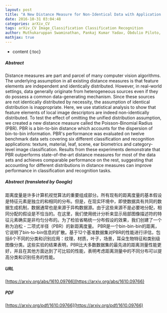 ```yaml
---
layout: post
title: "A New Distance Measure for Non-Identical Data with Application to Image Classification"
date: 2016-10-31 03:04:48
categories: arXiv_CV
tags: arXiv_CV Image_Classification Classification Recognition
author: Muthukaruppan Swaminathan, Pankaj Kumar Yadav, Obdulio Piloto, Tobias Sjöblom, Ian Cheong
mathjax: true
---
```


* content
{:toc}

##### Abstract
Distance measures are part and parcel of many computer vision algorithms. The underlying assumption in all existing distance measures is that feature elements are independent and identically distributed. However, in real-world settings, data generally originate from heterogeneous sources even if they do possess a common data-generating mechanism. Since these sources are not identically distributed by necessity, the assumption of identical distribution is inappropriate. Here, we use statistical analysis to show that feature elements of local image descriptors are indeed non-identically distributed. To test the effect of omitting the unified distribution assumption, we created a new distance measure called the Poisson-Binomial Radius (PBR). PBR is a bin-to-bin distance which accounts for the dispersion of bin-to-bin information. PBR's performance was evaluated on twelve benchmark data sets covering six different classification and recognition applications: texture, material, leaf, scene, ear biometrics and category-level image classification. Results from these experiments demonstrate that PBR outperforms state-of-the-art distance measures for most of the data sets and achieves comparable performance on the rest, suggesting that accounting for different distributions in distance measures can improve performance in classification and recognition tasks.

##### Abstract (translated by Google)
距离度量是许多计算机视觉算法的重要组成部分。所有现有的距离度量的基本假设是特征元素是独立的和相同的分布。但是，在现实环境中，即使数据具有共同的数据生成机制，数据通常也是来源于异构数据源。由于这些来源不是必要地分配，相同分配的假设是不恰当的。在这里，我们使用统计分析来显示局部图像描述符的特征元素确实是非均匀分布的。为了检验省略统一分布假设的效果，我们创建了一个称为泊松 - 二项式半径（PBR）的新距离度量。 PBR是一个bin-bin-bin的距离，它说明了bin-to-bin信息的扩散。基于12个基准数据集对PBR的性能进行评估，包括6个不同的分类和识别应用：纹理，材质，叶子，场景，耳朵生物特征和类别级图像分类。这些实验的结果表明，PBR比大多数数据集的最先进的距离测量性能更好，并且在其他方​​面达到了可比较的性能，表明考虑距离测量中的不同分布可以提高分类和识别任务的性能。

##### URL
[https://arxiv.org/abs/1610.09766](https://arxiv.org/abs/1610.09766)

##### PDF
[https://arxiv.org/pdf/1610.09766](https://arxiv.org/pdf/1610.09766)

